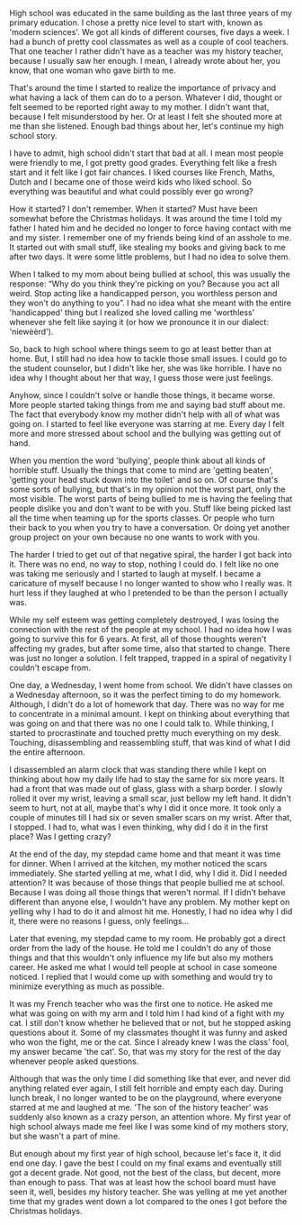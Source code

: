High school was educated in the same building as the last three years of my primary education. I chose a pretty nice level to start with, known as 'modern sciences'. We got all kinds of different courses, five days a week. I had a bunch of pretty cool classmates as well as a couple of cool teachers. That one teacher I rather didn't have as a teacher was my history teacher, because I usually saw her enough. I mean, I already wrote about her, you know, that one woman who gave birth to me.

That's around the time I started to realize the importance of privacy and what having a lack of them can do to a person. Whatever I did, thought or felt seemed to be reported right away to my mother. I didn't want that, because I felt misunderstood by her. Or at least I felt she shouted more at me than she listened. Enough bad things about her, let's continue my high school story.

I have to admit, high school didn't start that bad at all. I mean most people were friendly to me, I got pretty good grades. Everything felt like a fresh start and it felt like I got fair chances. I liked courses like French, Maths, Dutch and I became one of those weird kids who liked school. So everything was beautiful and what could possibly ever go wrong?

How it started? I don't remember. When it started? Must have been somewhat before the Christmas holidays. It was around the time I told my father I hated him and he decided no longer to force having contact with me and my sister. I remember one of my friends being kind of an asshole to me. It started out with small stuff, like stealing my books and giving back to me after two days. It were some little problems, but I had no idea to solve them.

When I talked to my mom about being bullied at school, this was usually the response: “Why do you think they're picking on you? Because you act all weird. Stop acting like a handicapped person, you worthless person and they won't do anything to you”. I had no idea what she meant with the entire 'handicapped' thing but I realized she loved calling me 'worthless' whenever she felt like saying it (or how we pronounce it in our dialect: 'niewèèrd').

So, back to high school where things seem to go at least better than at home. But, I still had no idea how to tackle those small issues. I could go to the student counselor, but I didn't like her, she was like horrible. I have no idea why I thought about her that way, I guess those were just feelings.

Anyhow, since I couldn't solve or handle those things, it became worse. More people started taking things from me and saying bad stuff about me. The fact that everybody know my mother didn't help with all of what was going on. I started to feel like everyone was starring at me. Every day I felt more and more stressed about school and the bullying was getting out of hand.

When you mention the word 'bullying', people think about all kinds of horrible stuff. Usually the things that come to mind are 'getting beaten', 'getting your head stuck down into the toilet' and so on. Of course that's some sorts of bullying, but that's in my opinion not the worst part, only the most visible. The worst parts of being bullied to me is having the feeling that people dislike you and don't want to be with you. Stuff like being picked last all the time when teaming up for the sports classes. Or people who turn their back to you when you try to have a conversation. Or doing yet another group project on your own because no one wants to work with you.

The harder I tried to get out of that negative spiral, the harder I got back into it. There was no end, no way to stop, nothing I could do. I felt like no one was taking me seriously and I started to laugh at myself. I became a caricature of myself because I no longer wanted to show who I really was. It hurt less if they laughed at who I pretended to be than the person I actually was.

While my self esteem was getting completely destroyed, I was losing the connection with the rest of the people at my school. I had no idea how I was going to survive this for 6 years. At first, all of those thoughts weren't affecting my grades, but after some time, also that started to change. There was just no longer a solution. I felt trapped, trapped in a spiral of negativity I couldn't escape from.

One day, a Wednesday, I went home from school. We didn't have classes on a Wednesday afternoon, so it was the perfect timing to do my homework. Although, I didn't do a lot of homework that day. There was no way for me to concentrate in a minimal amount. I kept on thinking about everything that was going on and that there was no one I could talk to. While thinking, I started to procrastinate and touched pretty much everything on my desk. Touching, disassembling and reassembling stuff, that was kind of what I did the entire afternoon.

I disassembled an alarm clock that was standing there while I kept on thinking about how my daily life had to stay the same for six more years. It had a front that was made out of glass, glass with a sharp border. I slowly rolled it over my wrist, leaving a small scar, just bellow my left hand. It didn't seem to hurt, not at all, maybe that's why I did it once more. It took only a couple of minutes till I had six or seven smaller scars on my wrist. After that, I stopped. I had to, what was I even thinking, why did I do it in the first place? Was I getting crazy?

At the end of the day, my stepdad came home and that meant it was time for dinner. When I arrived at the kitchen, my mother noticed the scars immediately. She started yelling at me, what I did, why I did it. Did I needed attention? It was because of those things that people bullied me at school. Because I was doing all those things that weren't normal. If I didn't behave different than anyone else, I wouldn't have any problem. My mother kept on yelling why I had to do it and almost hit me. Honestly, I had no idea why I did it, there were no reasons I guess, only feelings...

Later that evening, my stepdad came to my room. He probably got a direct order from the lady of the house. He told me I couldn't do any of those things and that this wouldn't only influence my life but also my mothers career. He asked me what I would tell people at school in case someone noticed. I replied that I would come up with something and would try to minimize everything as much as possible.

It was my French teacher who was the first one to notice. He asked me what was going on with my arm and I told him I had kind of a fight with my cat. I still don't know whether he believed that or not, but he stopped asking questions about it. Some of my classmates thought it was funny and asked who won the fight, me or the cat. Since I already knew I was the class' fool, my answer became 'the cat'. So, that was my story for the rest of the day whenever people asked questions.

Although that was the only time I did something like that ever, and never did anything related ever again, I still felt horrible and empty each day. During lunch break, I no longer wanted to be on the playground, where everyone starred at me and laughed at me. 'The son of the history teacher' was suddenly also known as a crazy person, an attention whore. My first year of high school always made me feel like I was some kind of my mothers story, but she wasn't a part of mine.

But enough about my first year of high school, because let's face it, it did end one day. I gave the best I could on my final exams and eventually still got a decent grade. Not good, not the best of the class, but decent, more than enough to pass. That was at least how the school board must have seen it, well, besides my history teacher. She was yelling at me yet another time that my grades went down a lot compared to the ones I got before the Christmas holidays.
